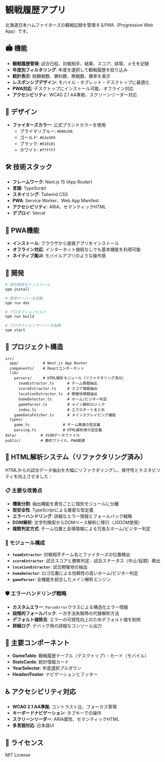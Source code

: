# 観戦履歴アプリ

北海道日本ハムファイターズの観戦記録を管理するPWA（Progressive Web App）です。

## 🏟️ 機能

- **観戦履歴管理**: 試合日程、対戦相手、結果、スコア、球場、メモを記録
- **年度別フィルタリング**: 年度を選択して観戦履歴を絞り込み
- **統計表示**: 総観戦数、勝利数、敗戦数、勝率を表示
- **レスポンシブデザイン**: モバイル・タブレット・デスクトップに最適化
- **PWA対応**: デスクトップにインストール可能、オフライン対応
- **アクセシビリティ**: WCAG 2.1 AA準拠、スクリーンリーダー対応

## 🎨 デザイン

- **ファイターズカラー**: 公式ブランドカラーを使用
  - プライマリブルー: `#006298`
  - ゴールド: `#b3a369`
  - ブラック: `#010101`
  - ホワイト: `#ffffff`

## 🛠️ 技術スタック

- **フレームワーク**: Next.js 15 (App Router)
- **言語**: TypeScript
- **スタイリング**: Tailwind CSS
- **PWA**: Service Worker、Web App Manifest
- **アクセシビリティ**: ARIA、セマンティックHTML
- **デプロイ**: Vercel

## 📱 PWA機能

- **インストール**: ブラウザから直接アプリをインストール
- **オフライン対応**: インターネット接続なしでも基本機能を利用可能
- **ネイティブ風UI**: モバイルアプリのような操作感

## 🚀 開発

```bash
# 依存関係をインストール
npm install

# 開発サーバーを起動
npm run dev

# プロダクションビルド
npm run build

# プロダクションサーバーを起動
npm start
```

## 📂 プロジェクト構造

```
src/
  app/           # Next.js App Router
  components/    # Reactコンポーネント
  lib/
    parsers/     # HTML解析モジュール（リファクタリング済み）
      teamExtractor.ts      # チーム情報抽出
      scoreExtractor.ts     # スコア情報抽出
      locationExtractor.ts  # 開催地情報抽出
      homeDetector.ts       # ホーム/ビジター判定
      gameParser.ts         # メイン解析ロジック
      index.ts              # エクスポートまとめ
    gameDataFetcher.ts      # メインスクレイピング機能
  types/
    game.ts               # ゲーム関連の型定義
    parsing.ts            # HTML解析用の型定義
data/           # JSONデータファイル
public/         # 静的ファイル、PWA関連
```

## 🔧 HTML解析システム（リファクタリング済み）

HTMLからの試合データ抽出を大幅にリファクタリングし、保守性とテスタビリティを向上させました：

### 📋 主要な改善点

- **機能分割**: 抽出機能を責任ごとに個別モジュールに分離
- **型安全性**: TypeScriptによる厳密な型定義
- **エラーハンドリング**: 詳細なエラー情報とフォールバック戦略
- **DOM解析**: 文字列検索からDOMベース解析に移行（JSDOM使用）
- **複数判定方式**: チーム位置と会場情報による冗長なホーム/ビジター判定

### 🎯 モジュール構成

- **`teamExtractor`**: 対戦相手チーム名とファイターズの位置検出
- **`scoreExtractor`**: 試合スコアと勝敗判定、試合ステータス（中止/延期）検出
- **`locationExtractor`**: 試合開催地の抽出
- **`homeDetector`**: ロゴ位置による信頼性の高いホーム/ビジター判定
- **`gameParser`**: 全機能を統合したメイン解析エンジン

### 🛡️ エラーハンドリング戦略

- **カスタムエラー**: `ParseError`クラスによる構造化エラー情報
- **段階的フォールバック**: 一次手法失敗時の代替解析方法
- **デフォルト値除去**: エラーの可視性向上のためデフォルト値を削除
- **詳細ログ**: デバッグ用の詳細なコンソール出力

## 🎯 主要コンポーネント

- **GameTable**: 観戦履歴テーブル（デスクトップ）・カード（モバイル）
- **StatsCards**: 統計情報カード
- **YearSelector**: 年度選択プルダウン
- **Header/Footer**: ナビゲーションとフッター

## ♿ アクセシビリティ対応

- **WCAG 2.1 AA準拠**: コントラスト比、フォーカス管理
- **キーボードナビゲーション**: タブキーでの操作
- **スクリーンリーダー**: ARIA属性、セマンティックHTML
- **多言語対応**: 日本語UI

## 📄 ライセンス

MIT License
